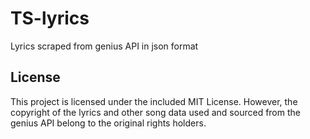 # TS-lyrics
Lyrics scraped from genius API in json format

## License
This project is licensed under the included MIT License. However, the copyright of the lyrics and other song data used and sourced from the genius API belong to the original rights holders.
